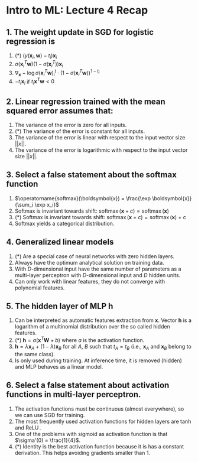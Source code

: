 # Intro to ML: Lecture 4 Recap

## 1. The weight update in SGD for logistic regression is

1. (*) $(y(\boldsymbol{x}_i, \boldsymbol{w}) - t_i)\boldsymbol{x}_i$
2. $\sigma(\boldsymbol{x}_i^T\boldsymbol{w})\left(1 - \sigma(\boldsymbol{x}_i^T) \right)\boldsymbol{x}_i$
3. $\nabla_\boldsymbol{x} -\log \sigma(\boldsymbol{x}_i^T\boldsymbol{w})^t_i \cdot (1 - \sigma(\boldsymbol{x}_i^T\boldsymbol{w}))^{1 - t_i}$
4. $-t_i\boldsymbol{x}_i$ if $t_i \boldsymbol{x}^T\boldsymbol{w} < 0$


## 2. Linear regression trained with the mean squared error assumes that:

1. The variance of the error is zero for all inputs.
2. (*) The variance of the error is constant for all inputs.
3. The variance of the error is linear with respect to the input vector size $||x||$.
4. The variance of the error is logarithmic with respect to the input vector size $||x||$.


## 3. Select a false statement about the softmax function

1. $\operatorname{softmax}(\boldsymbol{x}) = \frac{\exp \boldsymbol{x}}{\sum_i \exp x_i}$
2. Softmax is invariant towards shift: $\operatorname{softmax}(\boldsymbol{x} + c) = \operatorname{softmax}(\boldsymbol{x})$
3. (*) Softmax is invariant towards shift: $\operatorname{softmax}(\boldsymbol{x} + c) = \operatorname{softmax}(\boldsymbol{x})$ + c
4. Softmax yields a categorical distribution.


## 4. Generalized linear models

1. (*) Are a special case of neural networks with zero hidden layers.
2. Always have the optimum analytical solution on training data.
3. With $D$-dimensional input have the same number of parameters as a multi-layer perceptron with $D$-dimensional input and $D$ hidden units.
4. Can only work with linear features, they do not converge with polynomial features.


## 5. The hidden layer of MLP $\boldsymbol{h}$

1. Can be interpreted as automatic features extraction from $\boldsymbol{x}$. Vector $\boldsymbol{h}$ is a logarithm of a multinomial distribution over the so called hidden features.
2. (*) $\boldsymbol{h} = a(\boldsymbol{x}^T\boldsymbol{W} + b)$ where $a$ is the activation function.
3. $\boldsymbol{h} = \lambda\boldsymbol{x}_A + (1 - \lambda)\boldsymbol{x}_B$ for all $A$, $B$ such that $t_A = t_B$ (i.e., $\boldsymbol{x}_A$ and $\boldsymbol{x}_B$ belong to the same class).
4. Is only used during training. At inference time, it is removed (hidden) and MLP behaves as a linear model.


## 6. Select a false statement about activation functions in multi-layer perceptron.

1. The activation functions must be continuous (almost everywhere), so we can use SGD for training.
2. The most frequently used activation functions for hidden layers are $\tanh$ and $\operatorname{ReLU}$.
3. One of the problems with sigmoid as activation function is that $\sigma'(0) = \frac{1}{4}$.
4. (*) Identity is the best activation function because it is has a constant derivation. This helps avoiding gradients smaller than 1.


